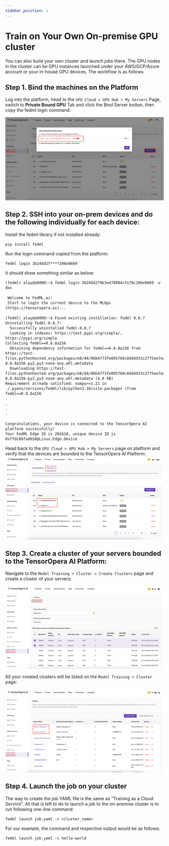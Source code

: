 ```yaml
---
sidebar_position: 1
---
```


# Train on Your Own On-premise GPU cluster

You can also build your own cluster and launch jobs there. The GPU nodes in the cluster can be GPU instances launched under your AWS/GCP/Azure account or your in-house GPU devices. The workflow is as follows.

## Step 1. Bind the machines on the Platform
Log into the platform, head to the `GPU Cloud > GPU Hub > My Servers` Page, switch to **Private Bound GPU** Tab and click the Bind Server button, then copy the fedml login command:

![ ](./static/image/train_on_your_onprem_gpu_cluster/1_bind_machines.png)

## Step 2. SSH into your on-prem devices and do the following individually for each device:

Install the fedml library if not installed already:
```
pip install fedml
```
Run the login command copied from the platform:
```
fedml login 3b24dd2f****206e8669
```
It should show something similar as below:
```
(fedml) alay@a6000:~$ fedml login 3b24dd2f9b3e478084c517bc206e8669 -v dev

 Welcome to FedML.ai!
 Start to login the current device to the MLOps (https://tensoropera.ai)...

(fedml) alay@a6000:~$ Found existing installation: fedml 0.8.7
Uninstalling fedml-0.8.7:
  Successfully uninstalled fedml-0.8.7
  Looking in indexes: https://test.pypi.org/simple/, https://pypi.org/simple
Collecting fedml==0.8.8a156
  Obtaining dependency information for fedml==0.8.8a156 from https://test-files.pythonhosted.org/packages/e8/44/06b4773fe095760c8dd4933c2f75ee7ea9594938038fb8293afa22028906/fedml-0.8.8a156-py2.py3-none-any.whl.metadata
  Downloading https://test-files.pythonhosted.org/packages/e8/44/06b4773fe095760c8dd4933c2f75ee7ea9594938038fb8293afa22028906/fedml-0.8.8a156-py2.py3-none-any.whl.metadata (4.8 kB)
Requirement already satisfied: numpy>=1.21 in ./.pyenv/versions/fedml/lib/python3.10/site-packages (from fedml==0.8.8a156
.
.
.
.

Congratulations, your device is connected to the TensorOpera AI platform successfully!
Your FedML Edge ID is 201610, unique device ID is 0xffdc89fad658@Linux.Edge.Device
```

Head back to the `GPU Cloud > GPU Hub > My Servers` page on platform and verify that the devices are bounded to the TensorOpera AI Platform:
![ ](./static/image/train_on_your_onprem_gpu_cluster/2_my_servers.png)


## Step 3. Create a cluster of your servers bounded to the TensorOpera AI Platform:
Navigate to the `Model Training > Cluster > Create Clusters` page and create a cluster of your servers:

![ ](./static/image/train_on_your_onprem_gpu_cluster/3_create_cluster.png)


All your created clusters will be listed on the `Model Training > Cluster` page:

![ ](./static/image/train_on_your_onprem_gpu_cluster/4_my_clusters.png)


## Step 4. Launch the job on your cluster

The way to create the job YAML file is the same as “Training as a Cloud Service”. All that is left to do to launch a job to the on-premise cluster is to run following one-line command:
```
fedml launch job.yaml -c <cluster_name>
```
For our example, the command and respective output would be as follows:
```
fedml launch job.yaml -c hello-world
```